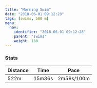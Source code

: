 ```yaml
---
title: "Morning Swim"
date: "2018-06-01 09:12:28"
tags: [swims, 500 m]
menu:
  nav:
    identifier: "2018-06-01 09:12:28"
    parent: "swims"
    weight: 130
---
```


### Stats

| Distance | Time | Pace |
|----------|------|------|
|522m|15m36s|2m59s/100m|
